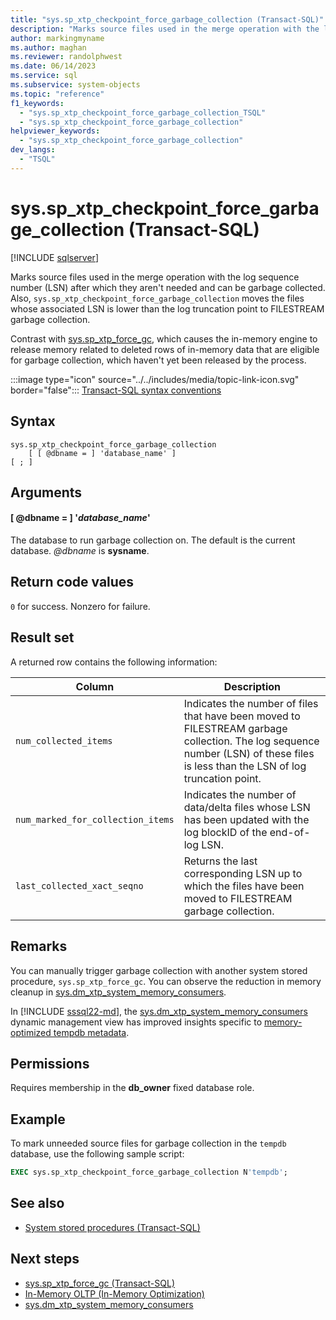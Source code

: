 ```yaml
---
title: "sys.sp_xtp_checkpoint_force_garbage_collection (Transact-SQL)"
description: "Marks source files used in the merge operation with the log sequence number (LSN) after which they aren't needed and can be garbage collected."
author: markingmyname
ms.author: maghan
ms.reviewer: randolphwest
ms.date: 06/14/2023
ms.service: sql
ms.subservice: system-objects
ms.topic: "reference"
f1_keywords:
  - "sys.sp_xtp_checkpoint_force_garbage_collection_TSQL"
  - "sys.sp_xtp_checkpoint_force_garbage_collection"
helpviewer_keywords:
  - "sys.sp_xtp_checkpoint_force_garbage_collection"
dev_langs:
  - "TSQL"
---
```

# sys.sp_xtp_checkpoint_force_garbage_collection (Transact-SQL)

[!INCLUDE [sqlserver](../../includes/applies-to-version/sqlserver.md)]

Marks source files used in the merge operation with the log sequence number (LSN) after which they aren't needed and can be garbage collected. Also, `sys.sp_xtp_checkpoint_force_garbage_collection` moves the files whose associated LSN is lower than the log truncation point to FILESTREAM garbage collection.

Contrast with [sys.sp_xtp_force_gc](sys-sp-xtp-force-gc-transact-sql.md), which causes the in-memory engine to release memory related to deleted rows of in-memory data that are eligible for garbage collection, which haven't yet been released by the process.

:::image type="icon" source="../../includes/media/topic-link-icon.svg" border="false"::: [Transact-SQL syntax conventions](../../t-sql/language-elements/transact-sql-syntax-conventions-transact-sql.md)

## Syntax

```syntaxsql
sys.sp_xtp_checkpoint_force_garbage_collection
    [ [ @dbname = ] 'database_name' ]
[ ; ]
```

## Arguments

#### [ @dbname = ] '*database_name*'

The database to run garbage collection on. The default is the current database. *@dbname* is **sysname**.

## Return code values

`0` for success. Nonzero for failure.

## Result set

A returned row contains the following information:

| Column | Description |
| --- | --- |
| `num_collected_items` | Indicates the number of files that have been moved to FILESTREAM garbage collection. The log sequence number (LSN) of these files is less than the LSN of log truncation point. |
| `num_marked_for_collection_items` | Indicates the number of data/delta files whose LSN has been updated with the log blockID of the end-of-log LSN. |
| `last_collected_xact_seqno` | Returns the last corresponding LSN up to which the files have been moved to FILESTREAM garbage collection. |

## Remarks

You can manually trigger garbage collection with another system stored procedure, `sys.sp_xtp_force_gc`. You can observe the reduction in memory cleanup in [sys.dm_xtp_system_memory_consumers](../system-dynamic-management-views/sys-dm-xtp-system-memory-consumers-transact-sql.md).

In [!INCLUDE [sssql22-md](../../includes/sssql22-md.md)], the [sys.dm_xtp_system_memory_consumers](../system-dynamic-management-views/sys-dm-xtp-system-memory-consumers-transact-sql.md) dynamic management view has improved insights specific to [memory-optimized tempdb metadata](../databases/tempdb-database.md#memory-optimized-tempdb-metadata).

## Permissions

Requires membership in the **db_owner** fixed database role.

## Example

To mark unneeded source files for garbage collection in the `tempdb` database, use the following sample script:

```sql
EXEC sys.sp_xtp_checkpoint_force_garbage_collection N'tempdb';
```

## See also

- [System stored procedures (Transact-SQL)](system-stored-procedures-transact-sql.md)

## Next steps

- [sys.sp_xtp_force_gc (Transact-SQL)](sys-sp-xtp-force-gc-transact-sql.md)
- [In-Memory OLTP (In-Memory Optimization)](../in-memory-oltp/overview-and-usage-scenarios.md)
- [sys.dm_xtp_system_memory_consumers](../system-dynamic-management-views/sys-dm-xtp-system-memory-consumers-transact-sql.md)
